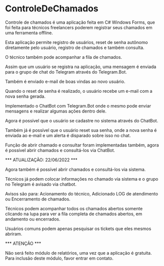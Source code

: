 # ControleDeChamados

Controle de chamados é uma aplicação feita em C# Windows Forms, que foi feita para técnicos freelancers poderem registrar seus chamados em uma ferramenta offline.

Esta aplicação permite registro de usuários, reset de senha autônomo diretamente pelo usuário, registro de chamados e também consulta.

O técnico também pode acompanhar a fila de chamados.

Assim que um usuário se registra na aplicação, uma mensagem é enviada para o grupo de chat do Telegram através do Telegram.Bot.

Também é enviado e-mail de boas vindas ao novo usuário.

Quando o reset de senha é realizado, o usuário recebe um e-mail com a nova senha gerada.

Implementado o ChatBot com Telegram.Bot onde o mesmo pode enviar mensagens e realizar algumas ações dentro dele.

Agora é possível que o usuário se cadastre no sistema através do ChatBot.

Também já é possível que o usuário reset sua senha, onde a nova senha é enviada ao e-mail e um alerta é disparado sobre isso no chat.

Função de abrir chamado e consultar foram implementadas também, agora é possível abrir chamados e consultá-los via ChatBot.

*** ATUALIZAÇÃO: 22/06/2022 ***

Agora também é possível abrir chamados e consultá-los via sistema.

Técnicos já podem colocar informações no chamado via sistema e o grupo no Telegram é avisado via chatbot.

Avisos são para: Acionamento do técnico, Adicionado LOG de atendimento ou Encerramento de chamados.

Técnicos podem acompanhar todos os chamados abertos somente clicando na lupa para ver a fila completa de chamados abertos, em andamento ou encerrados.

Usuários comuns podem apenas pesquisar os tickets que eles mesmos abriram.

*** ATENÇÃO ***

Não será feito módulo de relatórios, uma vez que a aplicação é gratuita. Para inclusão deste módulo, favor entrar em contato.
